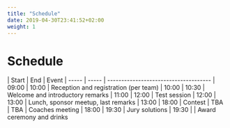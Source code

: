 ```yaml
---
title: "Schedule"
date: 2019-04-30T23:41:52+02:00
weight: 1
---
```


# Schedule

| Start | End   | Event                                                                                                                                                                   | ----- | ----- | -------------------------------------
| 09:00 | 10:00 | Reception and registration (per team)
| 10:00 | 10:30 | Welcome and introductory remarks
| 11:00 | 12:00 | Test session
| 12:00 | 13:00 | Lunch, sponsor meetup, last remarks
| 13:00 | 18:00 | Contest
| TBA   | TBA   | Coaches meeting
| 18:00 | 19:30 | Jury solutions
| 19:30 |       | Award ceremony and drinks
